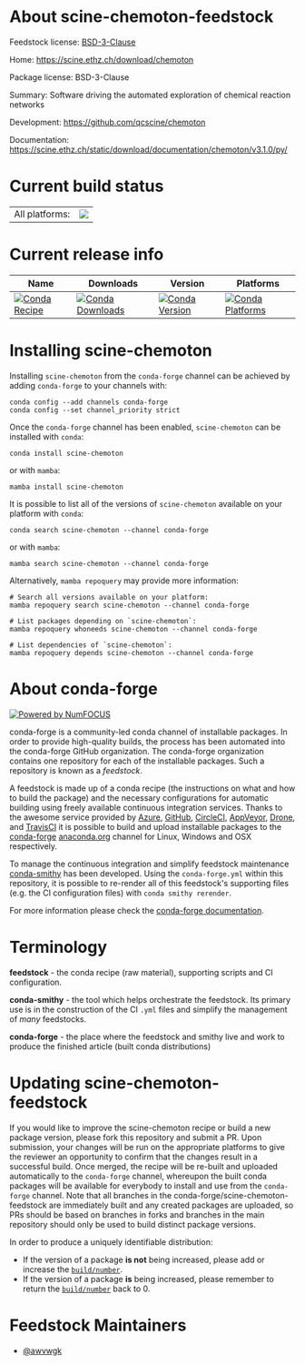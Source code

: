 About scine-chemoton-feedstock
==============================

Feedstock license: [BSD-3-Clause](https://github.com/conda-forge/scine-chemoton-feedstock/blob/main/LICENSE.txt)

Home: https://scine.ethz.ch/download/chemoton

Package license: BSD-3-Clause

Summary: Software driving the automated exploration of chemical reaction networks

Development: https://github.com/qcscine/chemoton

Documentation: https://scine.ethz.ch/static/download/documentation/chemoton/v3.1.0/py/

Current build status
====================


<table><tr><td>All platforms:</td>
    <td>
      <a href="https://dev.azure.com/conda-forge/feedstock-builds/_build/latest?definitionId=17196&branchName=main">
        <img src="https://dev.azure.com/conda-forge/feedstock-builds/_apis/build/status/scine-chemoton-feedstock?branchName=main">
      </a>
    </td>
  </tr>
</table>

Current release info
====================

| Name | Downloads | Version | Platforms |
| --- | --- | --- | --- |
| [![Conda Recipe](https://img.shields.io/badge/recipe-scine--chemoton-green.svg)](https://anaconda.org/conda-forge/scine-chemoton) | [![Conda Downloads](https://img.shields.io/conda/dn/conda-forge/scine-chemoton.svg)](https://anaconda.org/conda-forge/scine-chemoton) | [![Conda Version](https://img.shields.io/conda/vn/conda-forge/scine-chemoton.svg)](https://anaconda.org/conda-forge/scine-chemoton) | [![Conda Platforms](https://img.shields.io/conda/pn/conda-forge/scine-chemoton.svg)](https://anaconda.org/conda-forge/scine-chemoton) |

Installing scine-chemoton
=========================

Installing `scine-chemoton` from the `conda-forge` channel can be achieved by adding `conda-forge` to your channels with:

```
conda config --add channels conda-forge
conda config --set channel_priority strict
```

Once the `conda-forge` channel has been enabled, `scine-chemoton` can be installed with `conda`:

```
conda install scine-chemoton
```

or with `mamba`:

```
mamba install scine-chemoton
```

It is possible to list all of the versions of `scine-chemoton` available on your platform with `conda`:

```
conda search scine-chemoton --channel conda-forge
```

or with `mamba`:

```
mamba search scine-chemoton --channel conda-forge
```

Alternatively, `mamba repoquery` may provide more information:

```
# Search all versions available on your platform:
mamba repoquery search scine-chemoton --channel conda-forge

# List packages depending on `scine-chemoton`:
mamba repoquery whoneeds scine-chemoton --channel conda-forge

# List dependencies of `scine-chemoton`:
mamba repoquery depends scine-chemoton --channel conda-forge
```


About conda-forge
=================

[![Powered by
NumFOCUS](https://img.shields.io/badge/powered%20by-NumFOCUS-orange.svg?style=flat&colorA=E1523D&colorB=007D8A)](https://numfocus.org)

conda-forge is a community-led conda channel of installable packages.
In order to provide high-quality builds, the process has been automated into the
conda-forge GitHub organization. The conda-forge organization contains one repository
for each of the installable packages. Such a repository is known as a *feedstock*.

A feedstock is made up of a conda recipe (the instructions on what and how to build
the package) and the necessary configurations for automatic building using freely
available continuous integration services. Thanks to the awesome service provided by
[Azure](https://azure.microsoft.com/en-us/services/devops/), [GitHub](https://github.com/),
[CircleCI](https://circleci.com/), [AppVeyor](https://www.appveyor.com/),
[Drone](https://cloud.drone.io/welcome), and [TravisCI](https://travis-ci.com/)
it is possible to build and upload installable packages to the
[conda-forge](https://anaconda.org/conda-forge) [anaconda.org](https://anaconda.org/)
channel for Linux, Windows and OSX respectively.

To manage the continuous integration and simplify feedstock maintenance
[conda-smithy](https://github.com/conda-forge/conda-smithy) has been developed.
Using the ``conda-forge.yml`` within this repository, it is possible to re-render all of
this feedstock's supporting files (e.g. the CI configuration files) with ``conda smithy rerender``.

For more information please check the [conda-forge documentation](https://conda-forge.org/docs/).

Terminology
===========

**feedstock** - the conda recipe (raw material), supporting scripts and CI configuration.

**conda-smithy** - the tool which helps orchestrate the feedstock.
                   Its primary use is in the construction of the CI ``.yml`` files
                   and simplify the management of *many* feedstocks.

**conda-forge** - the place where the feedstock and smithy live and work to
                  produce the finished article (built conda distributions)


Updating scine-chemoton-feedstock
=================================

If you would like to improve the scine-chemoton recipe or build a new
package version, please fork this repository and submit a PR. Upon submission,
your changes will be run on the appropriate platforms to give the reviewer an
opportunity to confirm that the changes result in a successful build. Once
merged, the recipe will be re-built and uploaded automatically to the
`conda-forge` channel, whereupon the built conda packages will be available for
everybody to install and use from the `conda-forge` channel.
Note that all branches in the conda-forge/scine-chemoton-feedstock are
immediately built and any created packages are uploaded, so PRs should be based
on branches in forks and branches in the main repository should only be used to
build distinct package versions.

In order to produce a uniquely identifiable distribution:
 * If the version of a package **is not** being increased, please add or increase
   the [``build/number``](https://docs.conda.io/projects/conda-build/en/latest/resources/define-metadata.html#build-number-and-string).
 * If the version of a package **is** being increased, please remember to return
   the [``build/number``](https://docs.conda.io/projects/conda-build/en/latest/resources/define-metadata.html#build-number-and-string)
   back to 0.

Feedstock Maintainers
=====================

* [@awvwgk](https://github.com/awvwgk/)

